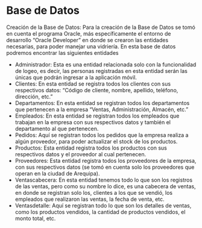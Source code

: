  # Base de Datos
 
Creación de la Base de Datos: Para la creación de la Base de Datos se tomó en cuenta el programa Oracle, más específicamente el entorno de desarrollo “Oracle Developer” en donde se crearon las entidades necesarias, para poder manejar una vidriería. En esta base de datos podremos encontrar las siguientes entidades
* Administrador: Esta es una entidad relacionada solo con la funcionalidad de logeo, es decir, las personas registradas en esta entidad     serán las únicas que podrán ingresar a la aplicación móvil.
* Clientes: En esta entidad se registra todos los clientes con sus respectivos datos: “Código de cliente, nombre, apellido, teléfono,       dirección, etc.”
* Departamentos: En esta entidad se registran todos los departamentos que pertenecen a la empresa “Ventas, Administración, Almacén,         etc.”
* Empleados: En esta entidad se registran todos los empleados que trabajan en la empresa con sus respectivos datos y también el             departamento al que pertenecen.
* Pedidos: Aquí se registran todos los pedidos que la empresa realiza a algún proveedor, para poder actualizar el stock de los               productos.
* Productos: Esta entidad registra todos los productos con sus respectivos datos y el proveedor al cual pertenecen.
* Proveedores: Esta entidad registra todos los proveedores de la empresa, con sus respectivos datos (se tomó en cuenta solo los             proveedores que operan en la ciudad de Arequipa).
* Ventascabecera: En esta entidad tenemos todo lo que son los registros de las ventas, pero como su nombre lo dice, es una cabecera de       ventas, en donde se registran solo los, clientes a los que se vendió, los empleados que realizaron las ventas, la fecha de venta, etc.
* Ventasdetalle: Aquí se registran todo lo que son los detalles de ventas, como los productos vendidos, la cantidad de productos             vendidos, el monto total, etc.
 
